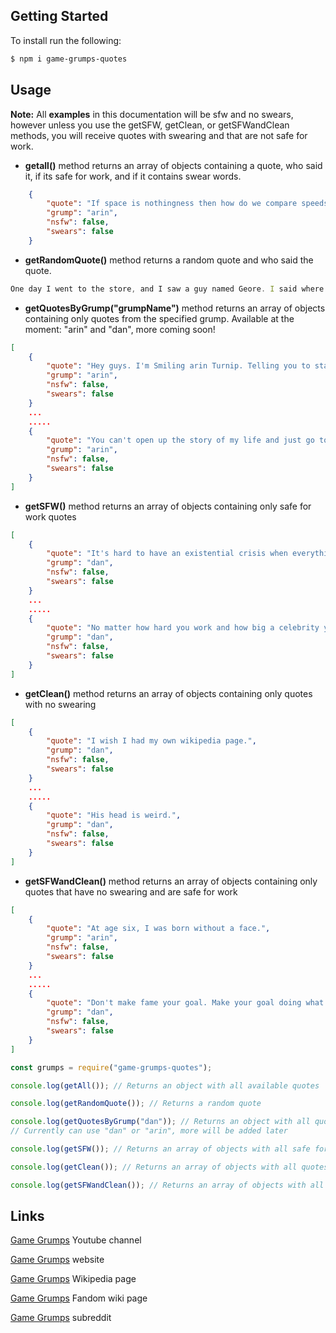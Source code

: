 ## Getting Started
To install run the following:
```bash
$ npm i game-grumps-quotes
```

## Usage
**Note:** All **examples** in this documentation will be sfw and no swears, however unless you use the getSFW, getClean, or getSFWandClean methods, you will receive quotes with swearing and that are not safe for work.

- **getall()** method returns an array of objects containing a quote, who said it, if its safe for work, and if it contains swear words.

```json
    {
        "quote": "If space is nothingness then how do we compare speeds other than to comparing planets by how speed they fast each other?",
        "grump": "arin",
        "nsfw": false,
        "swears": false
    }
```

- **getRandomQuote()** method returns a random quote and who said the quote.

```javascript
One day I went to the store, and I saw a guy named Geore. I said where was the G and he lost it in the war. -Arin
```

- **getQuotesByGrump("grumpName")** method returns an array of objects containing only quotes from the specified grump. Available at the moment: "arin" and "dan", more coming soon!

```json 
[
    {
        "quote": "Hey guys. I'm Smiling arin Turnip. Telling you to stay in school. Don't do drugs! Eat your teeth.",
        "grump": "arin",
        "nsfw": false,
        "swears": false
    }
    ...
    .....
    {
        "quote": "You can't open up the story of my life and just go to page 738 and think you know me.",
        "grump": "arin",
        "nsfw": false,
        "swears": false
    }
]
```

- **getSFW()** method returns an array of objects containing only safe for work quotes

```json
[
    {
        "quote": "It's hard to have an existential crisis when everything is so pretty.",
        "grump": "dan",
        "nsfw": false,
        "swears": false
    }
    ...
    .....
    {
        "quote": "No matter how hard you work and how big a celebrity you become, you'll never be as famous as cheese.",
        "grump": "dan",
        "nsfw": false,
        "swears": false
    }
]
```

- **getClean()** method returns an array of objects containing only quotes with no swearing

```json
[
    {
        "quote": "I wish I had my own wikipedia page.",
        "grump": "dan",
        "nsfw": false,
        "swears": false
    }
    ...
    .....
    {
        "quote": "His head is weird.",
        "grump": "dan",
        "nsfw": false,
        "swears": false
    }
]
```

- **getSFWandClean()** method returns an array of objects containing only quotes that have no swearing and are safe for work

```json
[
    {
        "quote": "At age six, I was born without a face.",
        "grump": "arin",
        "nsfw": false,
        "swears": false
    }
    ...
    .....
    {
        "quote": "Don't make fame your goal. Make your goal doing what you do to the best of your ability, and that's something no one can take away from you.",
        "grump": "dan",
        "nsfw": false,
        "swears": false
    }
]
```

```javascript
const grumps = require("game-grumps-quotes");

console.log(getAll()); // Returns an object with all available quotes

console.log(getRandomQuote()); // Returns a random quote

console.log(getQuotesByGrump("dan")); // Returns an object with all quotes by the specified grump
// Currently can use "dan" or "arin", more will be added later

console.log(getSFW()); // Returns an array of objects with all safe for work quotes

console.log(getClean()); // Returns an array of objects with all quotes with no swears

console.log(getSFWandClean()); // Returns an array of objects with all quotes that are safe for work and have no swearing.
```

## Links
<a href="https://www.youtube.com/user/GameGrumps">Game Grumps</a> Youtube channel

<a href="https://gamegrumps.com/">Game Grumps</a> website

<a href="https://en.wikipedia.org/wiki/Game_Grumps">Game Grumps</a> Wikipedia page

<a href="https://gamegrumps.fandom.com/wiki/Game_Grumps_Wiki">Game Grumps</a> Fandom wiki page

<a href="https://www.reddit.com/r/gamegrumps/">Game Grumps</a> subreddit